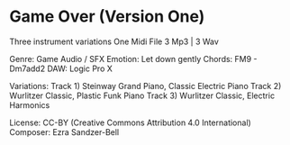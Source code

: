 # Game Over (Version One)

Three instrument variations
One Midi File
3 Mp3 | 3 Wav

Genre: Game Audio / SFX
Emotion: Let down gently
Chords: FM9 - Dm7add2
DAW: Logic Pro X

Variations:
Track 1) Steinway Grand Piano, Classic Electric Piano
Track 2) Wurlitzer Classic, Plastic Funk Piano
Track 3) Wurlitzer Classic, Electric Harmonics

License: CC-BY (Creative Commons Attribution 4.0 International)
Composer: Ezra Sandzer-Bell
